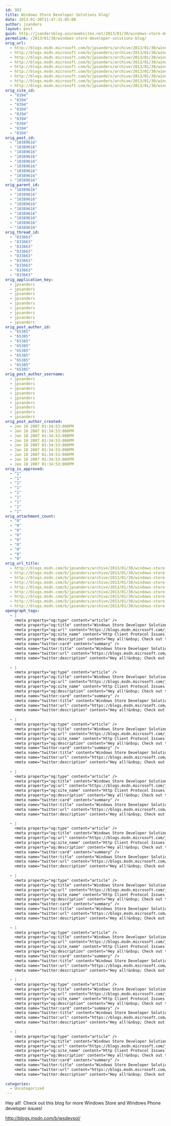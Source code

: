 ```yaml
---
id: 383
title: Windows Store Developer Solutions blog!
date: 2013-01-30T11:47:31-05:00
author: jsanders
layout: post
guid: http://jsandersblog.azurewebsites.net/2013/01/30/windows-store-developer-solutions-blog/
permalink: /2013/01/30/windows-store-developer-solutions-blog/
orig_url:
  - http://blogs.msdn.microsoft.com/b/jpsanders/archive/2013/01/30/windows-store-developer-solutions-blog.aspx
  - http://blogs.msdn.microsoft.com/b/jpsanders/archive/2013/01/30/windows-store-developer-solutions-blog.aspx
  - http://blogs.msdn.microsoft.com/b/jpsanders/archive/2013/01/30/windows-store-developer-solutions-blog.aspx
  - http://blogs.msdn.microsoft.com/b/jpsanders/archive/2013/01/30/windows-store-developer-solutions-blog.aspx
  - http://blogs.msdn.microsoft.com/b/jpsanders/archive/2013/01/30/windows-store-developer-solutions-blog.aspx
  - http://blogs.msdn.microsoft.com/b/jpsanders/archive/2013/01/30/windows-store-developer-solutions-blog.aspx
  - http://blogs.msdn.microsoft.com/b/jpsanders/archive/2013/01/30/windows-store-developer-solutions-blog.aspx
  - http://blogs.msdn.microsoft.com/b/jpsanders/archive/2013/01/30/windows-store-developer-solutions-blog.aspx
  - http://blogs.msdn.microsoft.com/b/jpsanders/archive/2013/01/30/windows-store-developer-solutions-blog.aspx
orig_site_id:
  - "8394"
  - "8394"
  - "8394"
  - "8394"
  - "8394"
  - "8394"
  - "8394"
  - "8394"
  - "8394"
orig_post_id:
  - "10389616"
  - "10389616"
  - "10389616"
  - "10389616"
  - "10389616"
  - "10389616"
  - "10389616"
  - "10389616"
  - "10389616"
orig_parent_id:
  - "10389616"
  - "10389616"
  - "10389616"
  - "10389616"
  - "10389616"
  - "10389616"
  - "10389616"
  - "10389616"
  - "10389616"
orig_thread_id:
  - "833663"
  - "833663"
  - "833663"
  - "833663"
  - "833663"
  - "833663"
  - "833663"
  - "833663"
  - "833663"
orig_application_key:
  - jpsanders
  - jpsanders
  - jpsanders
  - jpsanders
  - jpsanders
  - jpsanders
  - jpsanders
  - jpsanders
  - jpsanders
orig_post_author_id:
  - "65385"
  - "65385"
  - "65385"
  - "65385"
  - "65385"
  - "65385"
  - "65385"
  - "65385"
  - "65385"
orig_post_author_username:
  - jpsanders
  - jpsanders
  - jpsanders
  - jpsanders
  - jpsanders
  - jpsanders
  - jpsanders
  - jpsanders
  - jpsanders
orig_post_author_created:
  - Jan 18 2007 01:34:53:000PM
  - Jan 18 2007 01:34:53:000PM
  - Jan 18 2007 01:34:53:000PM
  - Jan 18 2007 01:34:53:000PM
  - Jan 18 2007 01:34:53:000PM
  - Jan 18 2007 01:34:53:000PM
  - Jan 18 2007 01:34:53:000PM
  - Jan 18 2007 01:34:53:000PM
  - Jan 18 2007 01:34:53:000PM
orig_is_approved:
  - "1"
  - "1"
  - "1"
  - "1"
  - "1"
  - "1"
  - "1"
  - "1"
  - "1"
orig_attachment_count:
  - "0"
  - "0"
  - "0"
  - "0"
  - "0"
  - "0"
  - "0"
  - "0"
  - "0"
orig_url_title:
  - http://blogs.msdn.com/b/jpsanders/archive/2013/01/30/windows-store-developer-solutions-blog.aspx
  - http://blogs.msdn.com/b/jpsanders/archive/2013/01/30/windows-store-developer-solutions-blog.aspx
  - http://blogs.msdn.com/b/jpsanders/archive/2013/01/30/windows-store-developer-solutions-blog.aspx
  - http://blogs.msdn.com/b/jpsanders/archive/2013/01/30/windows-store-developer-solutions-blog.aspx
  - http://blogs.msdn.com/b/jpsanders/archive/2013/01/30/windows-store-developer-solutions-blog.aspx
  - http://blogs.msdn.com/b/jpsanders/archive/2013/01/30/windows-store-developer-solutions-blog.aspx
  - http://blogs.msdn.com/b/jpsanders/archive/2013/01/30/windows-store-developer-solutions-blog.aspx
  - http://blogs.msdn.com/b/jpsanders/archive/2013/01/30/windows-store-developer-solutions-blog.aspx
  - http://blogs.msdn.com/b/jpsanders/archive/2013/01/30/windows-store-developer-solutions-blog.aspx
opengraph_tags:
  - |
    <meta property="og:type" content="article" />
    <meta property="og:title" content="Windows Store Developer Solutions blog!" />
    <meta property="og:url" content="https://blogs.msdn.microsoft.com/jpsanders/2013/01/30/windows-store-developer-solutions-blog/" />
    <meta property="og:site_name" content="Http Client Protocol Issues (and other fun stuff I support)" />
    <meta property="og:description" content="Hey all!&nbsp; Check out this blog for more Windows Store and Windows Phone developer issues! http://blogs.msdn.com/b/wsdevsol/" />
    <meta name="twitter:card" content="summary" />
    <meta name="twitter:title" content="Windows Store Developer Solutions blog!" />
    <meta name="twitter:url" content="https://blogs.msdn.microsoft.com/jpsanders/2013/01/30/windows-store-developer-solutions-blog/" />
    <meta name="twitter:description" content="Hey all!&nbsp; Check out this blog for more Windows Store and Windows Phone developer issues! http://blogs.msdn.com/b/wsdevsol/" />
    
  - |
    <meta property="og:type" content="article" />
    <meta property="og:title" content="Windows Store Developer Solutions blog!" />
    <meta property="og:url" content="https://blogs.msdn.microsoft.com/jpsanders/2013/01/30/windows-store-developer-solutions-blog/" />
    <meta property="og:site_name" content="Http Client Protocol Issues (and other fun stuff I support)" />
    <meta property="og:description" content="Hey all!&nbsp; Check out this blog for more Windows Store and Windows Phone developer issues! http://blogs.msdn.com/b/wsdevsol/" />
    <meta name="twitter:card" content="summary" />
    <meta name="twitter:title" content="Windows Store Developer Solutions blog!" />
    <meta name="twitter:url" content="https://blogs.msdn.microsoft.com/jpsanders/2013/01/30/windows-store-developer-solutions-blog/" />
    <meta name="twitter:description" content="Hey all!&nbsp; Check out this blog for more Windows Store and Windows Phone developer issues! http://blogs.msdn.com/b/wsdevsol/" />
    
  - |
    <meta property="og:type" content="article" />
    <meta property="og:title" content="Windows Store Developer Solutions blog!" />
    <meta property="og:url" content="https://blogs.msdn.microsoft.com/jpsanders/2013/01/30/windows-store-developer-solutions-blog/" />
    <meta property="og:site_name" content="Http Client Protocol Issues (and other fun stuff I support)" />
    <meta property="og:description" content="Hey all!&nbsp; Check out this blog for more Windows Store and Windows Phone developer issues! http://blogs.msdn.com/b/wsdevsol/" />
    <meta name="twitter:card" content="summary" />
    <meta name="twitter:title" content="Windows Store Developer Solutions blog!" />
    <meta name="twitter:url" content="https://blogs.msdn.microsoft.com/jpsanders/2013/01/30/windows-store-developer-solutions-blog/" />
    <meta name="twitter:description" content="Hey all!&nbsp; Check out this blog for more Windows Store and Windows Phone developer issues! http://blogs.msdn.com/b/wsdevsol/" />
    
  - |
    <meta property="og:type" content="article" />
    <meta property="og:title" content="Windows Store Developer Solutions blog!" />
    <meta property="og:url" content="https://blogs.msdn.microsoft.com/jpsanders/2013/01/30/windows-store-developer-solutions-blog/" />
    <meta property="og:site_name" content="Http Client Protocol Issues (and other fun stuff I support)" />
    <meta property="og:description" content="Hey all!&nbsp; Check out this blog for more Windows Store and Windows Phone developer issues! http://blogs.msdn.com/b/wsdevsol/" />
    <meta name="twitter:card" content="summary" />
    <meta name="twitter:title" content="Windows Store Developer Solutions blog!" />
    <meta name="twitter:url" content="https://blogs.msdn.microsoft.com/jpsanders/2013/01/30/windows-store-developer-solutions-blog/" />
    <meta name="twitter:description" content="Hey all!&nbsp; Check out this blog for more Windows Store and Windows Phone developer issues! http://blogs.msdn.com/b/wsdevsol/" />
    
  - |
    <meta property="og:type" content="article" />
    <meta property="og:title" content="Windows Store Developer Solutions blog!" />
    <meta property="og:url" content="https://blogs.msdn.microsoft.com/jpsanders/2013/01/30/windows-store-developer-solutions-blog/" />
    <meta property="og:site_name" content="Http Client Protocol Issues (and other fun stuff I support)" />
    <meta property="og:description" content="Hey all!&nbsp; Check out this blog for more Windows Store and Windows Phone developer issues! http://blogs.msdn.com/b/wsdevsol/" />
    <meta name="twitter:card" content="summary" />
    <meta name="twitter:title" content="Windows Store Developer Solutions blog!" />
    <meta name="twitter:url" content="https://blogs.msdn.microsoft.com/jpsanders/2013/01/30/windows-store-developer-solutions-blog/" />
    <meta name="twitter:description" content="Hey all!&nbsp; Check out this blog for more Windows Store and Windows Phone developer issues! http://blogs.msdn.com/b/wsdevsol/" />
    
  - |
    <meta property="og:type" content="article" />
    <meta property="og:title" content="Windows Store Developer Solutions blog!" />
    <meta property="og:url" content="https://blogs.msdn.microsoft.com/jpsanders/2013/01/30/windows-store-developer-solutions-blog/" />
    <meta property="og:site_name" content="Http Client Protocol Issues (and other fun stuff I support)" />
    <meta property="og:description" content="Hey all!&nbsp; Check out this blog for more Windows Store and Windows Phone developer issues! http://blogs.msdn.com/b/wsdevsol/" />
    <meta name="twitter:card" content="summary" />
    <meta name="twitter:title" content="Windows Store Developer Solutions blog!" />
    <meta name="twitter:url" content="https://blogs.msdn.microsoft.com/jpsanders/2013/01/30/windows-store-developer-solutions-blog/" />
    <meta name="twitter:description" content="Hey all!&nbsp; Check out this blog for more Windows Store and Windows Phone developer issues! http://blogs.msdn.com/b/wsdevsol/" />
    
  - |
    <meta property="og:type" content="article" />
    <meta property="og:title" content="Windows Store Developer Solutions blog!" />
    <meta property="og:url" content="https://blogs.msdn.microsoft.com/jpsanders/2013/01/30/windows-store-developer-solutions-blog/" />
    <meta property="og:site_name" content="Http Client Protocol Issues (and other fun stuff I support)" />
    <meta property="og:description" content="Hey all!&nbsp; Check out this blog for more Windows Store and Windows Phone developer issues! http://blogs.msdn.com/b/wsdevsol/" />
    <meta name="twitter:card" content="summary" />
    <meta name="twitter:title" content="Windows Store Developer Solutions blog!" />
    <meta name="twitter:url" content="https://blogs.msdn.microsoft.com/jpsanders/2013/01/30/windows-store-developer-solutions-blog/" />
    <meta name="twitter:description" content="Hey all!&nbsp; Check out this blog for more Windows Store and Windows Phone developer issues! http://blogs.msdn.com/b/wsdevsol/" />
    
  - |
    <meta property="og:type" content="article" />
    <meta property="og:title" content="Windows Store Developer Solutions blog!" />
    <meta property="og:url" content="https://blogs.msdn.microsoft.com/jpsanders/2013/01/30/windows-store-developer-solutions-blog/" />
    <meta property="og:site_name" content="Http Client Protocol Issues (and other fun stuff I support)" />
    <meta property="og:description" content="Hey all!&nbsp; Check out this blog for more Windows Store and Windows Phone developer issues! http://blogs.msdn.com/b/wsdevsol/" />
    <meta name="twitter:card" content="summary" />
    <meta name="twitter:title" content="Windows Store Developer Solutions blog!" />
    <meta name="twitter:url" content="https://blogs.msdn.microsoft.com/jpsanders/2013/01/30/windows-store-developer-solutions-blog/" />
    <meta name="twitter:description" content="Hey all!&nbsp; Check out this blog for more Windows Store and Windows Phone developer issues! http://blogs.msdn.com/b/wsdevsol/" />
    
  - |
    <meta property="og:type" content="article" />
    <meta property="og:title" content="Windows Store Developer Solutions blog!" />
    <meta property="og:url" content="https://blogs.msdn.microsoft.com/jpsanders/2013/01/30/windows-store-developer-solutions-blog/" />
    <meta property="og:site_name" content="Http Client Protocol Issues (and other fun stuff I support)" />
    <meta property="og:description" content="Hey all!&nbsp; Check out this blog for more Windows Store and Windows Phone developer issues! http://blogs.msdn.com/b/wsdevsol/" />
    <meta name="twitter:card" content="summary" />
    <meta name="twitter:title" content="Windows Store Developer Solutions blog!" />
    <meta name="twitter:url" content="https://blogs.msdn.microsoft.com/jpsanders/2013/01/30/windows-store-developer-solutions-blog/" />
    <meta name="twitter:description" content="Hey all!&nbsp; Check out this blog for more Windows Store and Windows Phone developer issues! http://blogs.msdn.com/b/wsdevsol/" />
    
categories:
  - Uncategorized
---
```

Hey all!&nbsp; Check out this blog for more Windows Store and Windows Phone developer issues!

<http://blogs.msdn.com/b/wsdevsol/>